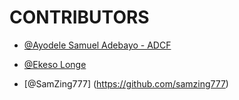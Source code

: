 
# CONTRIBUTORS
<!-- 
>>>>>>> Guide <<<<<<<<

 Firstly Add a comment
- [@your-preferred-name](github-url/your-username)

 -->

<!-- unclebay contribution -->
- [@Ayodele Samuel Adebayo - ADCF](https://github.com/unclebay143)

<!-- ekesolonge contribution -->
- [@Ekeso Longe](https://github.com/ekesolonge)

<!-- SamZing777 contribution -->
- [@SamZing777] (https://github.com/samzing777)
